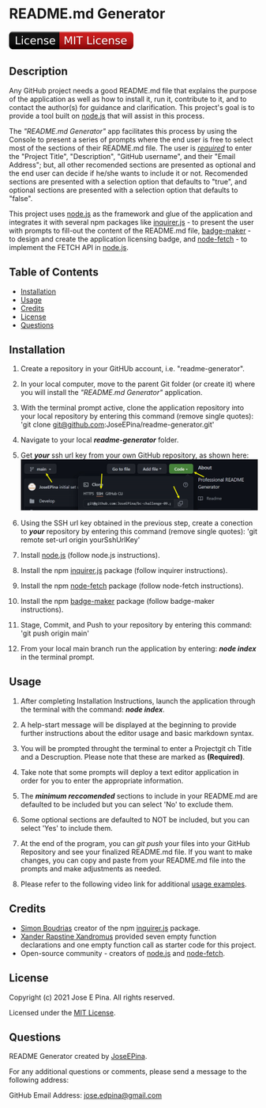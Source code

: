 # README.md Generator

![License Badge](./assets/images/badge.svg)
## Description

Any GitHub project needs a good README.md file that explains the purpose of the application as well as how to install it, run it, contribute to it, and to contact the author(s) for guidance and clarification. This project's goal is to provide a tool built on [node.js](https://nodejs.org/en/about/) that will assist in this process.

The _"README.md Generator"_ app facilitates this process by using the Console to present a series of prompts where the end user is free to select most of the sections of their README.md file. The user is <span style="text-decoration: underline">_required_</span> to enter the "Project Title", "Description", "GitHub username", and their "Email Address"; but, all other recomended sections are presented as optional and the end user can decide if he/she wants to include it or not. Recomended sections are presented with a selection option that defaults to "true", and optional sections are presented with a selection option that defaults to "false".

This project uses [node.js](https://nodejs.org/en/about/) as the framework and glue of the application and integrates it with several npm packages like [inquirer.js](https://www.npmjs.com/package/inquirer) - to present the user with prompts to fill-out the content of the README.md file, [badge-maker](https://www.npmjs.com/package/badge-maker) - to design and create the application licensing badge, and [node-fetch](https://www.npmjs.com/package/node-fetch) - to implement the FETCH API in [node.js](https://nodejs.org/en/about/).

## Table of Contents

* [Installation](#installation)
* [Usage](#usage)
* [Credits](#credits)
* [License](#license)
* [Questions](#questions)
## Installation

1. Create a repository in your GitHUb account, i.e. "readme-generator".

2. In your local computer, move to the parent Git folder (or create it) where you will install the _"README.md Generator"_ application.

3. With the terminal prompt active, clone the application repository into your local repository by entering this command (remove single quotes): 'git clone git@github.com:JoseEPina/readme-generator.git'

4. Navigate to your local **_readme-generator_** folder.

5. Get **_your_** ssh url key from your own GitHub repository, as shown here: ![Get your remote SSH url key](./assets/images/getYourSshUrl.png)

6. Using the SSH url key obtained in the previous step, create a conection to **_your_** repository by entering this command (remove single quotes): 'git remote set-url origin yourSshUrlKey'

7. Install [node.js](https://nodejs.org/en/) (follow node.js instructions).

8. Install the npm [inquirer.js](https://www.npmjs.com/package/inquirer) package (follow inquirer instructions).

9. Install the npm [node-fetch](https://www.npmjs.com/package/node-fetch) package (follow node-fetch instructions).

10.   Install the npm [badge-maker](https://www.npmjs.com/package/badge-maker) package (follow badge-maker instructions).

11.   Stage, Commit, and Push to your repository by entering this command: 'git push origin main'

12.   From your local main branch run the application by entering: **_node index_** in the terminal prompt.

## Usage

1. After completing Installation Instructions, launch the application through the terminal with the command: _**node index**_.

2. A help-start message will be displayed at the beginning to provide further instructions about the editor usage and basic markdown syntax.

3. You will be prompted throught the terminal to enter a Projectgit ch Title and a Descruption. Please note that these are marked as **(Required)**.

4. Take note that some prompts will deploy a text editor application in order for you to enter the appropriate information.

5. The _**minimum reccomended**_ sections to include in your README.md are defaulted to be included but you can select 'No' to exclude them.

6. Some optional sections are defaulted to NOT be included, but you can select 'Yes' to include them.

7. At the end of the program, you can _git push_ your files into your GitHub Repository and see your finalized README.md file. If you want to make changes, you can
copy and paste from your README.md file into the prompts and make adjustments as needed. 

8. Please refer to the following video link for additional [usage examples](https://drive.google.com/file/d/1y23PSlKCuoO_wQvGMAcWKsHr1Sp95J6j/view).

## Credits

* [Simon Boudrias](https://github.com/SBoudrias) creator of the npm [inquirer.js](https://www.npmjs.com/package/inquirer) package.
* [Xander Rapstine Xandromus](https://github.com/Xandromus) provided seven empty function declarations and one empty function call as starter code for this project.
* Open-source community - creators of [node.js](https://nodejs.org/en/about/) and [node-fetch](https://www.npmjs.com/package/node-fetch).

## License


   Copyright (c) 2021 Jose E Pina. All rights reserved.
   
   Licensed under the [MIT License](https://choosealicense.com/licenses/mit).

## Questions



README Generator created by [JoseEPina](https://github.com/JoseEPina).

For any additional questions or comments, please send a message to the following address:

GitHub Email Address: <jose.edpina@gmail.com>

